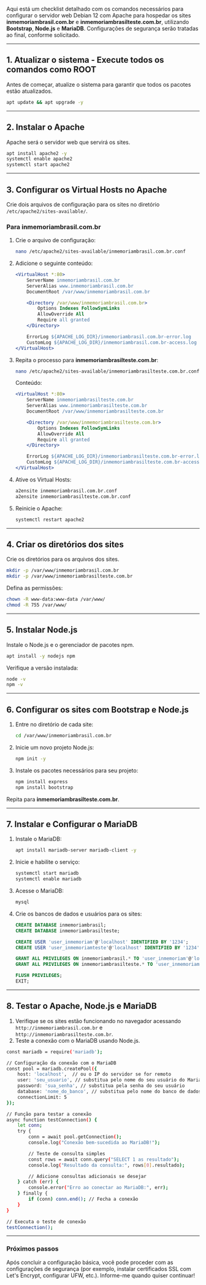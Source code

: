 Aqui está um checklist detalhado com os comandos necessários para configurar o servidor web Debian 12 com Apache para hospedar os sites **inmemoriambrasil.com.br** e **inmemoriambrasilteste.com.br**, utilizando **Bootstrap**, **Node.js** e **MariaDB**. Configurações de segurança serão tratadas ao final, conforme solicitado.

---

## 1. **Atualizar o sistema - Execute todos os comandos como ROOT**
Antes de começar, atualize o sistema para garantir que todos os pacotes estão atualizados.
```bash
apt update && apt upgrade -y
```

---

## 2. **Instalar o Apache**
Apache será o servidor web que servirá os sites.
```bash
apt install apache2 -y
systemctl enable apache2
systemctl start apache2
```

---

## 3. **Configurar os Virtual Hosts no Apache**
Crie dois arquivos de configuração para os sites no diretório `/etc/apache2/sites-available/`.

### Para **inmemoriambrasil.com.br**
1. Crie o arquivo de configuração:
   ```bash
   nano /etc/apache2/sites-available/inmemoriambrasil.com.br.conf
   ```
2. Adicione o seguinte conteúdo:
   ```apache
   <VirtualHost *:80>
       ServerName inmemoriambrasil.com.br
       ServerAlias www.inmemoriambrasil.com.br
       DocumentRoot /var/www/inmemoriambrasil.com.br

       <Directory /var/www/inmemoriambrasil.com.br>
           Options Indexes FollowSymLinks
           AllowOverride All
           Require all granted
       </Directory>

       ErrorLog ${APACHE_LOG_DIR}/inmemoriambrasil.com.br-error.log
       CustomLog ${APACHE_LOG_DIR}/inmemoriambrasil.com.br-access.log combined
   </VirtualHost>
   ```

3. Repita o processo para **inmemoriambrasilteste.com.br**:
   ```bash
   nano /etc/apache2/sites-available/inmemoriambrasilteste.com.br.conf
   ```
   Conteúdo:
   ```apache
   <VirtualHost *:80>
       ServerName inmemoriambrasilteste.com.br
       ServerAlias www.inmemoriambrasilteste.com.br
       DocumentRoot /var/www/inmemoriambrasilteste.com.br

       <Directory /var/www/inmemoriambrasilteste.com.br>
           Options Indexes FollowSymLinks
           AllowOverride All
           Require all granted
       </Directory>

       ErrorLog ${APACHE_LOG_DIR}/inmemoriambrasilteste.com.br-error.log
       CustomLog ${APACHE_LOG_DIR}/inmemoriambrasilteste.com.br-access.log combined
   </VirtualHost>
   ```

4. Ative os Virtual Hosts:
   ```bash
   a2ensite inmemoriambrasil.com.br.conf
   a2ensite inmemoriambrasilteste.com.br.conf
   ```

5. Reinicie o Apache:
   ```bash
   systemctl restart apache2
   ```

---

## 4. **Criar os diretórios dos sites**
Crie os diretórios para os arquivos dos sites.
```bash
mkdir -p /var/www/inmemoriambrasil.com.br
mkdir -p /var/www/inmemoriambrasilteste.com.br
```

Defina as permissões:
```bash
chown -R www-data:www-data /var/www/
chmod -R 755 /var/www/
```

---

## 5. **Instalar Node.js**
Instale o Node.js e o gerenciador de pacotes npm.
```bash
apt install -y nodejs npm
```

Verifique a versão instalada:
```bash
node -v
npm -v
```

---

## 6. **Configurar os sites com Bootstrap e Node.js**
1. Entre no diretório de cada site:
   ```bash
   cd /var/www/inmemoriambrasil.com.br
   ```
2. Inicie um novo projeto Node.js:
   ```bash
   npm init -y
   ```
3. Instale os pacotes necessários para seu projeto:
   ```bash
   npm install express
   npm install bootstrap
   ```

Repita para **inmemoriambrasilteste.com.br**.

---

## 7. **Instalar e Configurar o MariaDB**
1. Instale o MariaDB:
   ```bash
   apt install mariadb-server mariadb-client -y
   ```

2. Inicie e habilite o serviço:
   ```bash
   systemctl start mariadb
   systemctl enable mariadb
   ```

3. Acesse o MariaDB:
   ```bash
   mysql
   ```

4. Crie os bancos de dados e usuários para os sites:
   ```sql
   CREATE DATABASE inmemoriambrasil;
   CREATE DATABASE inmemoriambrasilteste;

   CREATE USER 'user_inmemoriam'@'localhost' IDENTIFIED BY '1234';
   CREATE USER 'user_inmemoriamteste'@'localhost' IDENTIFIED BY '1234';

   GRANT ALL PRIVILEGES ON inmemoriambrasil.* TO 'user_inmemoriam'@'localhost';
   GRANT ALL PRIVILEGES ON inmemoriambrasilteste.* TO 'user_inmemoriamteste'@'localhost';

   FLUSH PRIVILEGES;
   EXIT;
   ```

---

## 8. **Testar o Apache, Node.js e MariaDB**
1. Verifique se os sites estão funcionando no navegador acessando `http://inmemoriambrasil.com.br` e `http://inmemoriambrasilteste.com.br`.
2. Teste a conexão com o MariaDB usando Node.js.

```bash
const mariadb = require('mariadb');

// Configuração da conexão com o MariaDB
const pool = mariadb.createPool({
    host: 'localhost',  // ou o IP do servidor se for remoto
    user: 'seu_usuario', // substitua pelo nome do seu usuário do MariaDB
    password: 'sua_senha', // substitua pela senha do seu usuário
    database: 'nome_do_banco', // substitua pelo nome do banco de dados
    connectionLimit: 5
});

// Função para testar a conexão
async function testConnection() {
    let conn;
    try {
        conn = await pool.getConnection();
        console.log("Conexão bem-sucedida ao MariaDB!");

        // Teste de consulta simples
        const rows = await conn.query("SELECT 1 as resultado");
        console.log("Resultado da consulta:", rows[0].resultado);

        // Adicione consultas adicionais se desejar
    } catch (err) {
        console.error("Erro ao conectar ao MariaDB:", err);
    } finally {
        if (conn) conn.end(); // Fecha a conexão
    }
}

// Executa o teste de conexão
testConnection();
```
---

### **Próximos passos**
Após concluir a configuração básica, você pode proceder com as configurações de segurança (por exemplo, instalar certificados SSL com Let's Encrypt, configurar UFW, etc.). Informe-me quando quiser continuar!
